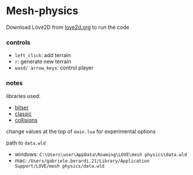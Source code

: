 # Mesh-physics
  Download Löve2D from [love2d.org](https://love2d.org) to run the code
### controls
- ``left_click``: add terrain
- ``r``: generate new terrain
- ``wasd/ arrow_keys``: control player

### notes
libraries used:
- [bitser](https://github.com/gvx/bitser)
- [classic](https://github.com/rxi/classic)
- [collisions](https://2dengine.com/?p=intersections)

change values at the top of ``main.lua`` for experimental options

path to ``data.wld``
- windows: ``C:\Users\user\AppData\Roaming\LOVE\mesh physics\data.wld``
- mac: ``/Users/gabriele.berardi.21/Library/Application Support/LOVE/mesh physics/data.wld``
